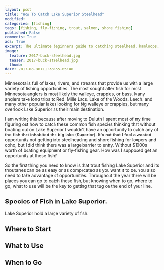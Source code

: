 ```yaml
---
layout: post
title: "How To Catch Lake Superior Steelhead"
modified:
categories: [fishing]
tags: [fishing, fly-fishing, trout, salmon, shore fishing]
published: False
comments: True
ads: True
excerpt: The ultimate beginners guide to catching steelhead, kamloops, coho salmon, and lake trout in Lake Superior and its tributaries.
image:
  feature: 2017-buck-steelhead.jpg
  teaser: 2017-buck-steelhead.jpg
  thumb:
date: 2017-08-30T11:38:35-05:00
---
```


Minnesota is full of lakes, rivers, and streams that provide us with a large variety of fishing opportunities. The most sought after fish for most Minnesota anglers is most likely the walleye, crappies, or bass. Many anglers take long trips to Red, Mille Lacs, Lake of the Woods, Leech, and many other popular lakes looking for big walleye or crappies, but many overlook Lake Superior as their main destination.

I am writing this because after moving to Duluth I spent most of my time figuring out how to catch these common fish species thinking that without boating out on Lake Superior I wouldn't have an opportunity to catch any of the fish that inhabited the big lake (Superior). It's not that I feel a wasted opportunity not getting into steelheading and shore fishing for loopers and coho, but I did think there was a large barrier to entry. Without $1000s worth of boating equipment or fly-fishing gear. How was I supposed get an opportunity at these fish?

So the first thing you need to know is that trout fishing Lake Superior and its tributaries can be as easy or as complicated as you want it to be. You also need to take advantage of opportunities. Throughout the year there will be places you can go to catch these fish, but knowing when to go, where to go, what to use will be the key to getting that tug on the end of your line.

## Species of Fish in Lake Superior.

Lake Superior hold a large variety of fish.

## Where to Start

## What to Use

## When to Go
